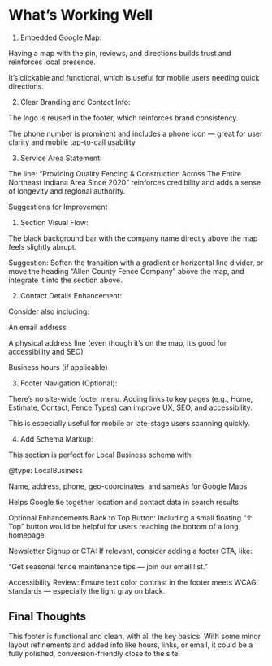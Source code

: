 # What’s Working Well

1. Embedded Google Map:

Having a map with the pin, reviews, and directions builds trust and reinforces local presence.

It’s clickable and functional, which is useful for mobile users needing quick directions.

2. Clear Branding and Contact Info:

The logo is reused in the footer, which reinforces brand consistency.

The phone number is prominent and includes a phone icon — great for user clarity and mobile tap-to-call usability.

3. Service Area Statement:

The line:
“Providing Quality Fencing & Construction Across The Entire Northeast Indiana Area Since 2020”
reinforces credibility and adds a sense of longevity and regional authority.

Suggestions for Improvement

1. Section Visual Flow:

The black background bar with the company name directly above the map feels slightly abrupt.

Suggestion: Soften the transition with a gradient or horizontal line divider, or move the heading “Allen County Fence Company” above the map, and integrate it into the section above.

2. Contact Details Enhancement:

Consider also including:

An email address

A physical address line (even though it’s on the map, it’s good for accessibility and SEO)

Business hours (if applicable)

3. Footer Navigation (Optional):

There’s no site-wide footer menu. Adding links to key pages (e.g., Home, Estimate, Contact, Fence Types) can improve UX, SEO, and accessibility.

This is especially useful for mobile or late-stage users scanning quickly.

4. Add Schema Markup:

This section is perfect for Local Business schema with:

@type: LocalBusiness

Name, address, phone, geo-coordinates, and sameAs for Google Maps

Helps Google tie together location and contact data in search results

Optional Enhancements
Back to Top Button: Including a small floating “↑ Top” button would be helpful for users reaching the bottom of a long homepage.

Newsletter Signup or CTA: If relevant, consider adding a footer CTA, like:

“Get seasonal fence maintenance tips — join our email list.”

Accessibility Review: Ensure text color contrast in the footer meets WCAG standards — especially the light gray on black.

## Final Thoughts

This footer is functional and clean, with all the key basics. With some minor layout refinements and added info like hours, links, or email, it could be a fully polished, conversion-friendly close to the site.

